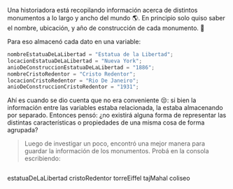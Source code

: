 Una historiadora está recopilando información acerca de distintos monumentos a lo largo y ancho del mundo :earth_americas:. En principio solo quiso saber el nombre, ubicación, y año de construcción de cada monumento. :moyai:

Para eso almacenó cada dato en una variable:

```python
nombreEstatuaDeLaLibertad = "Estatua de la Libertad";
locacionEstatuaDeLaLibertad = "Nueva York";
anioDeConstruccionEstatuaDeLaLibertad = "1886";
nombreCristoRedentor = "Cristo Redentor";
locacionCristoRedentor = "Rio De Janeiro";
anioDeConstruccionCristoRedentor = "1931";
```

Ahí es cuando se dio cuenta que no era conveniente :unamused:: si bien la información entre las variables estaba relacionada, la estaba almacenando por separado. Entonces pensó: ¿no existirá alguna forma de representar las distintas características o propiedades de una misma cosa de forma agrupada? 

> Luego de investigar un poco, encontró una mejor manera para guardar la información de los monumentos. Probá en la consola escribiendo:

> ```python
estatuaDeLaLibertad
cristoRedentor
torreEiffel
tajMahal
coliseo
```

